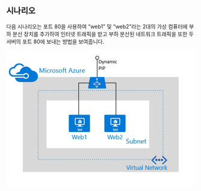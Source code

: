 ## 시나리오

다음 시나리오는 포트 80을 사용하여 “web1” 및 “web2”라는 2대의 가상 컴퓨터에 부하 분산 장치를 추가하여 인터넷 트래픽을 받고 부하 분산된 네트워크 트래픽을 또한 두 서버의 포트 80에 보내는 방법을 보여줍니다.

![부하 분산 장치 시나리오](./media/load-balancer-get-started-internet-scenario-include/scenario-classic.png)

<!---HONumber=Nov15_HO1-->